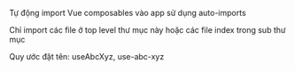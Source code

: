 Tự động import Vue composables vào app sử dụng auto-imports

Chỉ import các file ở top level thư mục này hoặc các file index trong sub thư mục

Quy ước đặt tên: useAbcXyz, use-abc-xyz
